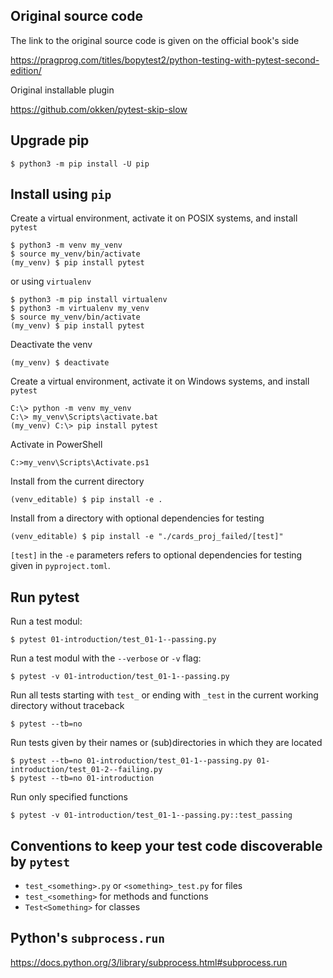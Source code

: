 ## Original source code
The link to the original source code is given on the official book's side

https://pragprog.com/titles/bopytest2/python-testing-with-pytest-second-edition/

Original installable plugin

https://github.com/okken/pytest-skip-slow

## Upgrade pip

```unix
$ python3 -m pip install -U pip
```

## Install using `pip`

Create a virtual environment, activate it on POSIX systems, and install `pytest`
```unix
$ python3 -m venv my_venv
$ source my_venv/bin/activate
(my_venv) $ pip install pytest
```
or using `virtualenv`
```unix
$ python3 -m pip install virtualenv
$ python3 -m virtualenv my_venv
$ source my_venv/bin/activate
(my_venv) $ pip install pytest
```
Deactivate the venv
```unix
(my_venv) $ deactivate
```
Create a virtual environment, activate it on Windows systems, and install `pytest`
```windows
C:\> python -m venv my_venv
C:\> my_venv\Scripts\activate.bat
(my_venv) C:\> pip install pytest
```
Activate in PowerShell
```windows
C:>my_venv\Scripts\Activate.ps1
```

Install from the current directory
```unix
(venv_editable) $ pip install -e .
```

Install from a directory with optional dependencies for testing
```unix
(venv_editable) $ pip install -e "./cards_proj_failed/[test]"
```

`[test]` in the `-e` parameters refers to optional dependencies for testing given in `pyproject.toml`.

## Run pytest

Run a test modul:
```unix
$ pytest 01-introduction/test_01-1--passing.py
```

Run a test modul with the `--verbose` or `-v` flag:
```unix
$ pytest -v 01-introduction/test_01-1--passing.py
```

Run all tests starting with `test_` or ending with `_test` in the current working directory without traceback
```unix
$ pytest --tb=no
```

Run tests given by their names or (sub)directories in which they are located
```unix
$ pytest --tb=no 01-introduction/test_01-1--passing.py 01-introduction/test_01-2--failing.py
$ pytest --tb=no 01-introduction
```

Run only specified functions
```unix
$ pytest -v 01-introduction/test_01-1--passing.py::test_passing
```

## Conventions to keep your test code discoverable by `pytest`

- `test_<something>.py` or `<something>_test.py` for files
- `test_<something>` for methods and functions
- `Test<Something>` for classes

## Python's `subprocess.run` 
https://docs.python.org/3/library/subprocess.html#subprocess.run
